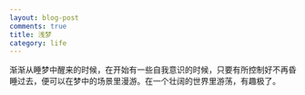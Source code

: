 ```yaml
---
layout: blog-post
comments: true
title: 浅梦
category: life
---
```



渐渐从睡梦中醒来的时候，在开始有一些自我意识的时候，只要有所控制好不再昏睡过去，便可以在梦中的场景里漫游。在一个壮阔的世界里游荡，有趣极了。
